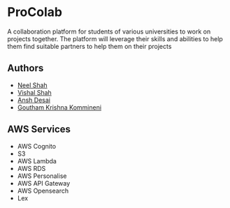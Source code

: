 # ProColab
A collaboration platform for students of various universities to work on projects together. The platform will leverage their skills and abilities to help them find suitable partners to help them on their projects

## Authors

- [Neel Shah](https://www.github.com/deadpanther)
- [Vishal Shah](https://www.github.com/VishalShah1999)
- [Ansh Desai](https://www.github.com/)
- [Goutham Krishna Kommineni](https://www.github.com/)

## AWS Services
- AWS Cognito
- S3
- AWS Lambda
- AWS RDS
- AWS Personalise
- AWS API Gateway
- AWS Opensearch
- Lex


